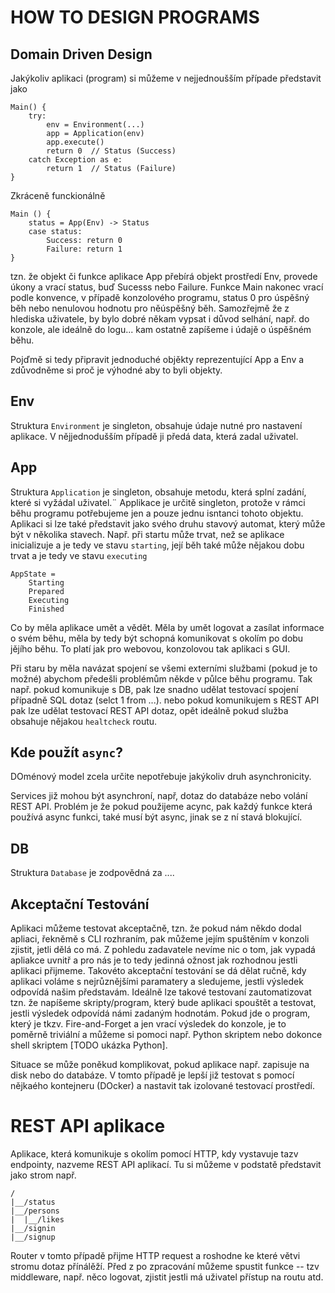 # HOW TO DESIGN PROGRAMS


## Domain Driven Design

Jakýkoliv aplikaci (program) si můžeme v nejjednoušším případe představit jako

    Main() {
        try:
            env = Environment(...)
            app = Application(env)
            app.execute()
            return 0  // Status (Success)
        catch Exception as e:
            return 1  // Status (Failure)
    }

Zkráceně funckionálně

    Main () {
        status = App(Env) -> Status
        case status:
            Success: return 0
            Failure: return 1
    }

tzn. že objekt či funkce aplikace App přebírá objekt prostředí Env, provede úkony a vrací
status, buď Sucesss nebo Failure. Funkce Main nakonec vrací podle konvence, v případě konzolového programu,
status 0 pro úspěšný běh nebo nenulovou hodnotu pro něúspěšný běh. Samozřejmě že z hlediska uživatele, by bylo dobré
někam vypsat i důvod selhání, např. do konzole, ale ideálně do logu... kam ostatně zapíšeme i údajě o úspěšném běhu.

Pojďmě si tedy připravit jednoduché objěkty reprezentující App a Env a zdůvodněme si proč je výhodné aby to byli objekty.


## Env

Struktura `Environment` je singleton, obsahuje údaje nutné pro nastavení aplikace. V nějjednodušším případě ji předá data, která zadal uživatel.

## App

Struktura `Application` je singleton, obsahuje metodu, která splní zadání, které si vyžádal uživatel.¨
Applikace je určitě singleton, protože v rámci běhu programu potřebujeme jen a pouze jednu isntanci tohoto objektu.
Aplikaci si lze také představit jako svého druhu stavový automat, který může být v několika stavech. Např. při startu může
trvat, než se aplikace inicializuje a je tedy ve stavu `starting`, její běh také může nějakou dobu trvat a je tedy ve stavu `executing`

    AppState =
        Starting
        Prepared
        Executing
        Finished

Co by měla aplikace umět a vědět.
Měla by umět logovat a zasílat informace o svém běhu, měla by tedy být schopná komunikovat s okolím po dobu jějího běhu.
To platí jak pro webovou, konzolovou tak aplikaci s GUI.

Při staru by měla navázat spojení se všemi externími službami (pokud je to možné) abychom předešli problémům někde v půlce běhu programu.
Tak např. pokud komunikuje s DB, pak lze snadno udělat testovací spojení případně SQL dotaz (selct 1 from ...). nebo pokud komunikujem s REST API
pak lze udělat testovací REST API dotaz, opět ideálně pokud služba obsahuje nějakou `healtcheck` routu.

## Kde použít `async`?

DOménový model zcela určite nepotřebuje jakýkoliv druh asynchronicity.

Services již mohou být asynchroní, např, dotaz do databáze nebo volání REST API.
Problém je že pokud použijeme acync, pak každý funkce která používá async funkci, také musí být async, jinak se z ní stavá blokující.

## DB

Struktura `Database` je zodpovědná za ....

## Akceptační Testování

Aplikaci můžeme testovat akceptačně, tzn. že pokud nám někdo dodal apliaci, řekněmě s CLI rozhraním, pak můžeme jejím spuštěním v konzoli
zjistit, jetli dělá co má. Z pohledu zadavatele nevíme nic o tom, jak vypadá apliakce uvnitř a pro nás je to tedy jedinná ožnost jak rozhodnou
jestli aplikaci přijmeme. Takovéto akceptační testování se dá dělat ručně, kdy aplikaci voláme s nejrůznějšími paramatery a sledujeme, jestli výsledek odpovídá
našim představám. Ideálně lze takové testovaní zautomatizovat tzn. že napíšeme skripty/program, který bude aplikaci spouštět a testovat, jestli výsledek odpovídá
námi zadaným hodnotám. Pokud jde o program, který je tkzv. Fire-and-Forget a jen vrací výsledek do konzole, je to poměrně triviální a můžeme si pomoci např. Python skriptem nebo dokonce shell skriptem [TODO ukázka Python].

Situace se může poněkud komplikovat, pokud aplikace např. zapisuje na disk nebo do databáze. V tomto případě je lepší již testovat s pomocí nějkaého kontejneru (DOcker)
a nastavit tak izolované testovací prostředí.


# REST API aplikace


Aplikace, která komunikuje s okolím pomocí HTTP, kdy vystavuje tazv endpointy, nazveme REST API aplikací. Tu si můžeme v podstatě představit jako strom např.

    /
    |__/status
    |__/persons
    |  |__/likes
    |__/signin
    |__/signup


Router v tomto případě přijme HTTP request a roshodne ke které větvi stromu dotaz přínálěží. Před z po zpracování můžeme spustit funkce -- tzv middleware, např. něco logovat, zjistit jestli má uživatel přístup na routu atd.
